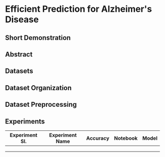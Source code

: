 # Efficient Prediction for Alzheimer's Disease

## Short Demonstration


## Abstract


## Datasets


## Dataset Organization



## Dataset Preprocessing


## Experiments

| Experiment Sl. | Experiment Name | Accuracy | Notebook | Model |
| -------------- | --------------- | -------- | -------- | ----- |
|                |                 |          |          |       |
|                |                 |          |          |       |
|                |                 |          |          |       |

